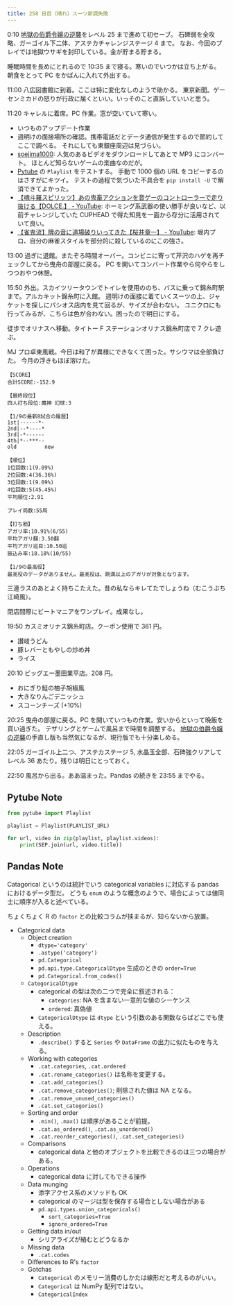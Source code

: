 ```yaml
---
title: 258 日目（晴れ）スーツ新調失敗
---
```


0:10 [地獄の伯爵令嬢の逆襲][bshf20]をレベル 25 まで進めて初セーブ。
石碑弱を全攻略、ガーゴイル下二体、アステカチャレンジステージ 4 まで。
なお、今回のプレイでは地獄ウサギを封印している。金が貯まる貯まる。

睡眠時間を長めにとれるので 10:35 まで寝る。寒いのでいつかは立ち上がる。
朝食をとって PC をかばんに入れて外出する。

11:00 八広図書館に到着。ここは特に変化なしのようで助かる。
東京新聞。ゲーセンミカドの怒りが行政に届くといい。いっそのこと直訴していいと思う。

11:20 キャレルに着席。PC 作業。窓が空いていて寒い。

* いつものアップデート作業
* 週明けの面接場所の確認。携帯電話だとデータ通信が発生するので節約してここで調べる。
  それにしても東銀座周辺は見づらい。
* [soejima1000][soejima1000]: 人気のあるビデオをダウンロードしてあとで MP3 にコンバート。
  ほとんど知らないゲームの楽曲なのだが。
* [Pytube](https://github.com/pytube/pytube) の `Playlist` をテストする。
  手動で 1000 個の URL をコピーするのはさすがにキツイ。
  テストの過程で気づいた不具合を `pip install -U` で解消できてよかった。
* [【魂斗羅スピリッツ】あの鬼畜アクションを音ゲーのコントローラーで走り抜ける【DOLCE.】 - YouTube](https://www.youtube.com/watch?v=bfQJafTJ1xM):
  ホーミング系武器の使い勝手が良いなど、以前チャレンジしていた CUPHEAD で得た知見を一面から存分に活用されていて良い。
* [【雀鬼流】牌の音に道場破りいってきた【桜井章一】 - YouTube](https://www.youtube.com/watch?v=odkdqKhsbGk):
  堀内プロ、自分の麻雀スタイルを部分的に殺しているのにこの強さ。

13:00 過ぎに退館。またぞろ時間オーバー。コンビニに寄って芹沢のハゲを再チェックしてから曳舟の部屋に戻る。
PC を開いてコンバート作業やら何やらをしつつおやつ休憩。

15:50 外出。スカイツリータウンでトイレを使用ののち、バスに乗って錦糸町駅まで。アルカキット錦糸町に入館。
週明けの面接に着ていくスーツの上、ジャケットを探しにパシオス店内を見て回るが、サイズが合わない。
ユニクロにも行ってみるが、こちらは色が合わない。困ったので明日にする。

徒歩でオリナスへ移動。タイトー F ステーションオリナス錦糸町店で 7 クレ遊ぶ。

MJ プロ卓東風戦。今日は和了が異様にできなくて困った。サシウマは全部負けた。
今月の浮きもほぼ溶けた。

```text
【SCORE】
合計SCORE:-152.9

【最終段位】
四人打ち段位:魔神 幻球:3

【1/9の最新8試合の履歴】
1st|------*-
2nd|--*----*
3rd|-*------
4th|*--***--
old         new

【順位】
1位回数:1(9.09%)
2位回数:4(36.36%)
3位回数:1(9.09%)
4位回数:5(45.45%)
平均順位:2.91

プレイ局数:55局

【打ち筋】
アガリ率:10.91%(6/55)
平均アガリ翻:3.50翻
平均アガリ巡目:10.50巡
振込み率:18.18%(10/55)

【1/9の最高役】
最高役のデータがありません。最高役は、跳満以上のアガリが対象となります。
```

三連ラスのあとよく持ちこたえた。昔の私ならキレてたでしょうね（むこうぶち江崎風）。

閉店間際にビートマニアをワンプレイ。成果なし。

19:50 カスミオリナス錦糸町店。クーポン使用で 361 円。

* 讃岐うどん
* 豚レバーともやしの炒め丼
* ライス

20:10 ビッグエー墨田業平店。208 円。

* おにぎり鮭の柚子胡椒風
* 大きなりんごデニッシュ
* スコーンチーズ (+10%)

20:25 曳舟の部屋に戻る。PC を開いていつもの作業。安いからといって晩飯を買い過ぎた。
テザリングとゲームで風呂まで時間を調整する。
[地獄の伯爵令嬢の逆襲][bshf20]の手直し版も当然気になるが、現行版でも十分楽しめる。

22:05 ガーゴイル上二つ、アステカステージ 5, 水晶玉全部、石碑強クリアしてレベル 36 あたり。残りは明日にとっておく。

22:50 風呂から出る。ああ温まった。Pandas の続きを 23:55 までやる。

## Pytube Note

```python
from pytube import Playlist

playlist = Playlist(PLAYLIST_URL)

for url, video in zip(playlist, playlist.videos):
    print(SEP.join(url, video.title))
```

## Pandas Note

Catagorical というのは統計でいう categorical variables に対応する pandas におけるデータ型だ。
どうも `enum` のような概念のようで、場合によっては値同士に順序が入ると述べている。

ちょくちょく R の `factor` との比較コラムが挟まるが、知らないから放置。

* Categorical data
  * Object creation
    * `dtype='category'`
    * `.astype('category')`
    * `pd.Categorical`
    * `pd.api.type.CategoricalDtype` 生成のときの `order=True`
    * `pd.Categorical.from_codes()`
  * `CategoricalDtype`
    * categorical の型は次の二つで完全に叙述される：
      * `categories`: NA を含まない一意的な値のシーケンス
      * `ordered`: 真偽値
    * `CategoricalDtype` は `dtype` という引数のある関数ならばどこでも使える。
  * Description
    * `.describe()` すると `Series` や `DataFrame` の出力に似たものを与える。
  * Working with categories
    * `.cat.categories`, `.cat.ordered`
    * `.cat.rename_categories()` は名称を変更する。
    * `.cat.add_categories()`
    * `.cat.remove_categories()`; 削除された値は NA となる。
    * `.cat.remove_unused_categories()`
    * `.cat.set_categories()`
  * Sorting and order
    * `.min()`, `.max()` は順序があることが前提。
    * `.cat.as_ordered()`, `.cat.as_unordered()`
    * `.cat.reorder_categories()`, `.cat.set_categories()`
  * Comparisons
    * categorical data と他のオブジェクトを比較できるのは三つの場合がある。
  * Operations
    * categorical data に対してもできる操作
  * Data munging
    * 添字アクセス系のメソッドも OK
    * categorical のマージは型を保存する場合としない場合がある
    * `pd.api.types.union_categoricals()`
      * `sort_categories=True`
      * `ignore_ordered=True`
  * Getting data in/out
    * シリアライズが絡むとどうなるか
  * Missing data
    * `.cat.codes`
  * Differences to R's `factor`
  * Gotchas
    * `Categorical` のメモリー消費のしかたは線形だと考えるのがいい。
    * `Categorical` は NumPy 配列ではない。
    * `CategoricalIndex`

[bshf20]: https://wodifes.net/game/show/412
[soejima1000]: https://www.youtube.com/user/soejima1000/videos
